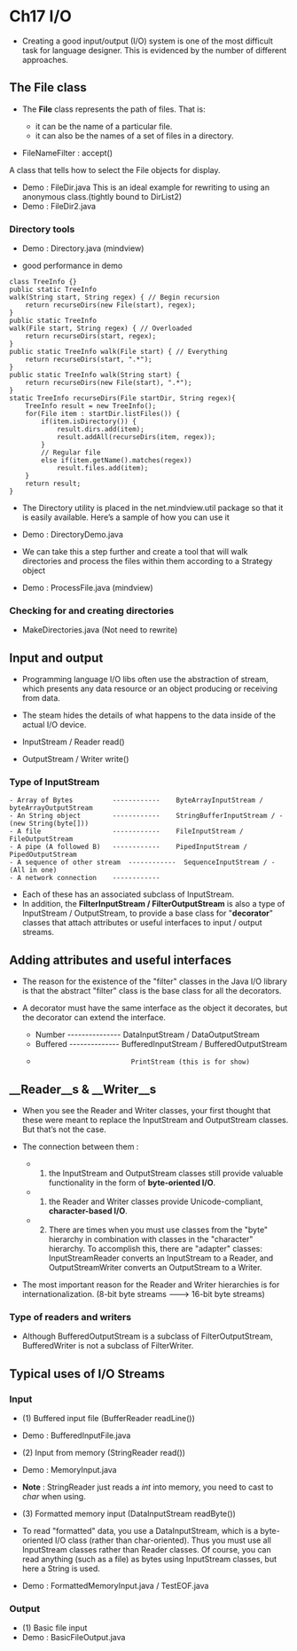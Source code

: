 # Ch17 I/O

- Creating a good input/output (I/O) system is one of the most difficult task
  for language designer. This is evidenced by the number of different approaches.

## The __File__ class

- The __File__ class represents the path of files. That is:
    - it can be the name of a particular file.
    - it can also be the names of a set of files in a directory.
    
- FileNameFilter : accept()  

A class that tells how to select the File objects for display.
- Demo : FileDir.java
This is an ideal example for rewriting to using an anonymous class.(tightly bound to DirList2)
- Demo : FileDir2.java

### Directory tools

- Demo : Directory.java (mindview)

- good performance in demo

```
class TreeInfo {}
public static TreeInfo
walk(String start, String regex) { // Begin recursion
    return recurseDirs(new File(start), regex);
}
public static TreeInfo
walk(File start, String regex) { // Overloaded
    return recurseDirs(start, regex);
}
public static TreeInfo walk(File start) { // Everything
    return recurseDirs(start, ".*");
}
public static TreeInfo walk(String start) {
    return recurseDirs(new File(start), ".*");
}
static TreeInfo recurseDirs(File startDir, String regex){
    TreeInfo result = new TreeInfo();
    for(File item : startDir.listFiles()) {
        if(item.isDirectory()) {
            result.dirs.add(item);
            result.addAll(recurseDirs(item, regex));
        } 
        // Regular file
        else if(item.getName().matches(regex))
            result.files.add(item);
    }
    return result;
}
```

- The Directory utility is placed in the net.mindview.util package so that it is easily available. Here’s a sample of how you can use it

- Demo : DirectoryDemo.java

- We can take this a step further and create a tool that will walk directories and process the files within them according to a Strategy object

- Demo : ProcessFile.java (mindview)

### Checking for and creating directories

- MakeDirectories.java (Not need to rewrite)

## Input and output

- Programming language I/O libs often use the abstraction of stream, which presents 
  any data resource or an object producing or receiving from data.
- The steam hides the details of what happens to the data inside of the actual I/O device.

- InputStream / Reader    read()
- OutputStream / Writer    write()

### Type of __InputStream__

    - Array of Bytes          ------------    ByteArrayInputStream / byteArrayOutputStream
    - An String object        ------------    StringBufferInputStream / - (new String(byte[]))
    - A file                  ------------    FileInputStream / FileOutputStream
    - A pipe (A followed B)   ------------    PipedInputStream / PipedOutputStream
    - A sequence of other stream  ------------  SequenceInputStream / - (All in one)
    - A network connection    ------------

- Each of these has an associated subclass of InputStream.   
- In addition, the __FilterInputStream / FilterOutputStream__ is also a type of InputStream / OutputStream, to provide a base class for "__decorator__" classes that attach attributes or useful interfaces to input / output streams.

## Adding attributes and useful interfaces

- The reason for the existence of the "filter" classes in the Java I/O library
  is that the abstract "filter" class is the base class for all the decorators.
- A decorator must have the same interface as the object it decorates, but the
     decorator can extend the interface.

    - Number  ---------------  DataInputStream / DataOutputStream
    - Buffered  --------------  BufferedInputStream / BufferedOutputStream
    -                             PrintStream (this is for show)

## __Reader__s & __Writer__s

- When you see the Reader and Writer classes, your first thought that these were meant to replace the InputStream and OutputStream classes. But that’s not the case.

- The connection between them :

    - 1. the InputStream and OutputStream classes still provide valuable functionality in the form of __byte-oriented I/O__.
    - 1. the Reader and Writer classes provide Unicode-compliant, __character-based I/O__.
    
    - 2. There are times when you must use classes from the "byte" hierarchy in combination with classes in the "character" hierarchy. To accomplish this, there are "adapter" classes: InputStreamReader converts an InputStream to a Reader, and OutputStreamWriter converts an OutputStream to a Writer.

- The most important reason for the Reader and Writer hierarchies is for internationalization. (8-bit byte streams ---> 16-bit byte streams)

### Type of readers and writers

- Although BufferedOutputStream is a subclass of FilterOutputStream, 
  BufferedWriter is not a subclass of FilterWriter.
 



## Typical uses of I/O Streams

### Input 

- (1) Buffered input file (BufferReader readLine())
- Demo : BufferedInputFile.java

- (2) Input from memory (StringReader read())
- Demo : MemoryInput.java
- __Note__ : StringReader just reads a _int_ into memory, 
                you need to cast to _char_ when using.

- (3) Formatted memory input (DataInputStream readByte())
- To read "formatted" data, you use a DataInputStream, which is a byte-oriented I/O class (rather than char-oriented). Thus you must use all InputStream classes rather than Reader classes. Of course, you can read anything (such as a file) as bytes using InputStream classes, but here a String is used.
- Demo : FormattedMemoryInput.java / TestEOF.java

### Output

- (1) Basic file input
- Demo : BasicFileOutput.java

